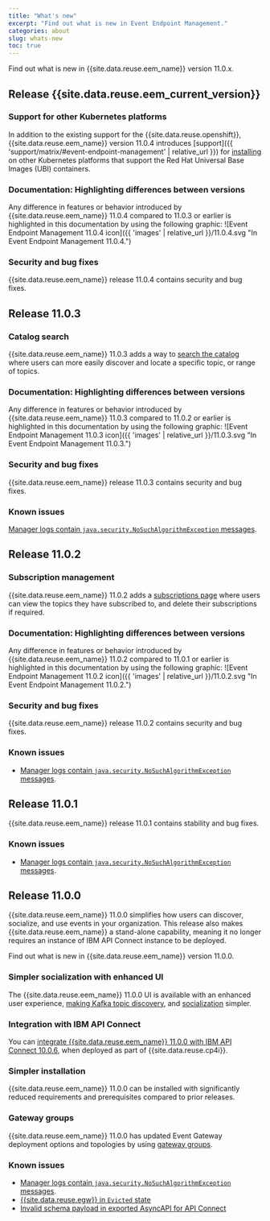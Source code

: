 ```yaml
---
title: "What's new"
excerpt: "Find out what is new in Event Endpoint Management."
categories: about
slug: whats-new
toc: true
---
```


Find out what is new in {{site.data.reuse.eem_name}} version 11.0.x.

## Release {{site.data.reuse.eem_current_version}}

### Support for other Kubernetes platforms

In addition to the existing support for the {{site.data.reuse.openshift}}, {{site.data.reuse.eem_name}} version 11.0.4 introduces [support]({{ 'support/matrix/#event-endpoint-management' | relative_url }}) for [installing](../../installing/installing-on-kubernetes/) on other Kubernetes platforms that support the Red Hat Universal Base Images (UBI) containers.

### Documentation: Highlighting differences between versions

Any difference in features or behavior introduced by {{site.data.reuse.eem_name}} 11.0.4 compared to 11.0.3 or earlier is highlighted in this documentation by using the following graphic: ![Event Endpoint Management 11.0.4 icon]({{ 'images' | relative_url }}/11.0.4.svg "In Event  Endpoint Management 11.0.4.")

### Security and bug fixes

{{site.data.reuse.eem_name}} release 11.0.4 contains security and bug fixes.


## Release 11.0.3

### Catalog search

{{site.data.reuse.eem_name}} 11.0.3 adds a way to [search the catalog](../../consume-subscribe/discovering-topics#searching-the-catalog) where users can more easily discover and locate a specific topic, or range of topics.


### Documentation: Highlighting differences between versions

Any difference in features or behavior introduced by {{site.data.reuse.eem_name}} 11.0.3 compared to 11.0.2 or earlier is highlighted in this documentation by using the following graphic: ![Event Endpoint Management 11.0.3 icon]({{ 'images' | relative_url }}/11.0.3.svg "In Event  Endpoint Management 11.0.3.")

### Security and bug fixes

{{site.data.reuse.eem_name}} release 11.0.3 contains security and bug fixes.

### Known issues

[Manager logs contain `java.security.NoSuchAlgorithmException` messages](../../troubleshooting/no-such-algorithm-log).

## Release 11.0.2

### Subscription management

{{site.data.reuse.eem_name}} 11.0.2 adds a [subscriptions page](../../consume-subscribe/managing-subscriptions) where users can view the topics they have subscribed to, and delete their subscriptions if required.

### Documentation: Highlighting differences between versions

Any difference in features or behavior introduced by {{site.data.reuse.eem_name}} 11.0.2 compared to 11.0.1 or earlier is highlighted in this documentation by using the following graphic: ![Event Endpoint Management 11.0.2 icon]({{ 'images' | relative_url }}/11.0.2.svg "In Event Endpoint Management 11.0.2.")

### Security and bug fixes

{{site.data.reuse.eem_name}} release 11.0.2 contains security and bug fixes.

### Known issues

- [Manager logs contain `java.security.NoSuchAlgorithmException` messages](../../troubleshooting/no-such-algorithm-log).

## Release 11.0.1

{{site.data.reuse.eem_name}} release 11.0.1 contains stability and bug fixes.

### Known issues

- [Manager logs contain `java.security.NoSuchAlgorithmException` messages](../../troubleshooting/no-such-algorithm-log).

## Release 11.0.0

{{site.data.reuse.eem_name}} 11.0.0 simplifies how users can discover, socialize, and use events in your organization. This release also makes {{site.data.reuse.eem_name}} a stand-alone capability, meaning it no longer requires an instance of IBM API Connect instance to be deployed.

Find out what is new in {{site.data.reuse.eem_name}} version 11.0.0.

### Simpler socialization with enhanced UI

The {{site.data.reuse.eem_name}} 11.0.0 UI is available with an enhanced user experience, [making Kafka topic discovery](../../describe/adding-topics), and [socialization](../../describe/publishing-topics) simpler.

### Integration with IBM API Connect

You can [integrate {{site.data.reuse.eem_name}} 11.0.0 with IBM API Connect 10.0.6](../../integrating-with-apic/overview), when deployed as part of {{site.data.reuse.cp4i}}.

### Simpler installation

{{site.data.reuse.eem_name}} 11.0.0 can be installed with significantly reduced requirements and prerequisites compared to prior releases.

### Gateway groups

{{site.data.reuse.eem_name}} 11.0.0 has updated Event Gateway deployment options and topologies by using [gateway groups](../key-concepts#gateway-group).

### Known issues

- [Manager logs contain `java.security.NoSuchAlgorithmException` messages](../../troubleshooting/no-such-algorithm-log).
- [{{site.data.reuse.egw}} in `Evicted` state](../../troubleshooting/evicted-gateway)
- [Invalid schema payload in exported AsyncAPI for API Connect](../../troubleshooting/invalid-async-api)